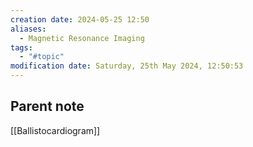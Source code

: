 ```yaml
---
creation date: 2024-05-25 12:50
aliases:
  - Magnetic Resonance Imaging
tags:
  - "#topic"
modification date: Saturday, 25th May 2024, 12:50:53
---
```


## Parent note
[[Ballistocardiogram]]